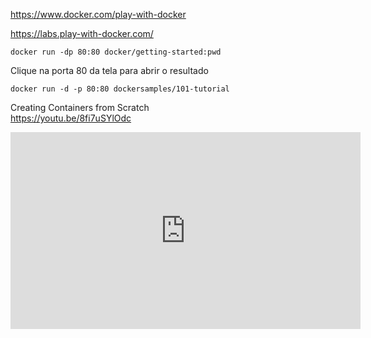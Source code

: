 https://www.docker.com/play-with-docker<br>

https://labs.play-with-docker.com/<br>
```
docker run -dp 80:80 docker/getting-started:pwd
```
Clique na porta 80 da tela para abrir o resultado<br>
```
docker run -d -p 80:80 dockersamples/101-tutorial
```
Creating Containers from Scratch<br>
https://youtu.be/8fi7uSYlOdc<br>
<iframe width="560" height="315" src="https://www.youtube.com/embed/8fi7uSYlOdc" frameborder="0" allow="accelerometer; autoplay; encrypted-media; gyroscope; picture-in-picture" allowfullscreen></iframe>
